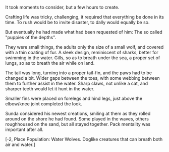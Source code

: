 It took moments to consider, but a few hours to create.

Crafting life was tricky, challenging, it required that everything be done in its time. To rush would be to invite disaster, to dally would equally be so.

But eventually he had made what had been requested of him: The so called "puppies of the depths".

They were small things, the adults only the size of a small wolf, and covered with a thin coating of fur. A sleek design, reminiscent of sharks, better for swimming in the water. Gills, so as to breath under the sea, a proper set of lungs, so as to breath the air while on land.

The tail was long, turning into a proper tail-fin, and the paws had to be changed a bit. Wider gaps between the toes, with some webbing between them to further assist in the water. Sharp claws, not unlike a cat, and sharper teeth would let it hunt in the water.

Smaller fins were placed on forelegs and hind legs, just above the elbow/knee joint completed the look.

Sunda considered his newest creations, smiling at them as they rolled around on the shore he had found. Some played in the waves, others roughhoused on the sand, but all stayed together. Pack mentality was important after all.

\[-2, Place Population: Water Wolves. Doglike creatures that can breath both air and water.\]